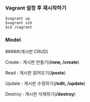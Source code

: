 ### Vagrant 설정 후 재시작하기

```console
$vagrant up
$vagrant ssh
$cd /vagrant
```

### Model

#####(게시판 CRUD)

Create : 게시판 만들기(**/new, /create**)

Read : 게시판 읽어오기(**/posts**)

Update : 게시판 수정하기(**/edit, /update**)

Destroy : 게시판 삭제하기(**/destroy**)